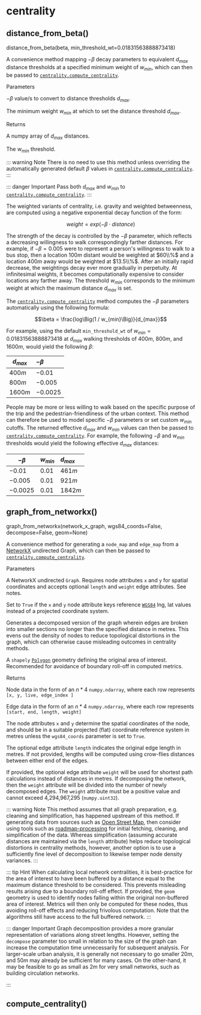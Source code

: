 ---
---

<RenderMath></RenderMath>

centrality <Chip text="beta" :important="true"/>
==========

distance\_from\_beta() <Chip text='v0.1+'/>
----------------------

<FuncSignature>distance_from_beta(beta, min_threshold_wt=0.01831563888873418)</FuncSignature>

A convenience method mapping $-\beta$ decay parameters to equivalent $d_{max}$ distance thresholds at a specified minimum weight of $w_{min}$, which can then be passed to [`centrality.compute_centrality`](#compute-centrality).

<FuncHeading>Parameters</FuncHeading>
<FuncElement name="beta" type="float, list[float], numpy.ndarray">

$-\beta$ value/s to convert to distance thresholds $d_{max}$.

</FuncElement>
<FuncElement name="min_threshold_wt" type="float">

The minimum weight $w_{min}$ at which to set the distance threshold $d_{max}$.

</FuncElement>

<FuncHeading>Returns</FuncHeading>
<FuncElement name="betas" type="numpy.ndarray">

A numpy array of $d_{max}$ distances.

</FuncElement>
<FuncElement name="min_threshold_wt" type="float">

The $w_{min}$ threshold.

</FuncElement>

::: warning Note
There is no need to use this method unless overriding the automatically generated default $\beta$ values in [`centrality.compute_centrality`](#compute-centrality).
:::

::: danger Important
Pass both $d_{max}$ and $w_{min}$ to [`centrality.compute_centrality`](#compute-centrality).
:::

The weighted variants of centrality, i.e. gravity and weighted betweenness, are computed using a negative exponential decay function of the form:

$$weight = exp(-\beta \cdot distance)$$

The strength of the decay is controlled by the $-\beta$ parameter, which reflects a decreasing willingness to walk correspondingly farther distances.
For example, if $-\beta=0.005$ were to represent a person's willingness to walk to a bus stop, then a location $100m$ distant would be weighted at $60\\%$ and a location $400m$ away would be weighted at $13.5\\%$. After an initially rapid decrease, the weightings decay ever more gradually in perpetuity. At infinitesimal weights, it becomes computationally expensive to consider locations any farther away. The threshold $w_{min}$ corresponds to the minimum weight at which the maximum distance $d_{max}$ is set.

The [`centrality.compute_centrality`](#compute-centrality) method computes the $-\beta$ parameters automatically using the following formula:

$$\beta = \frac{log\Big(1 / w_{min}\Big)}{d_{max}}$$

For example, using the default `min_threshold_wt` of $w_{min}=0.01831563888873418$ at $d_{max}$ walking thresholds of $400m$, $800m$, and $1600m$, would yield the following $\beta$:

| $d_{max}$ | $-\beta$ |
|-----------|:----------|
| $400m$ | $-0.01$ |
| $800m$ | $-0.005$ |
| $1600m$ | $-0.0025$ |

People may be more or less willing to walk based on the specific purpose of the trip and the pedestrian-friendliness of the urban context. This method can therefore be used to model specific $-\beta$ parameters or set custom $w_{min}$ cutoffs. The returned effective $d_{max}$ and $w_{min}$ values can then be passed to [`centrality.compute_centrality`](#compute-centrality). For example, the following $-\beta$ and $w_{min}$ thresholds would yield the following effective $d_{max}$ distances:

| $-\beta$ | $w_{min}$ | $d_{max}$ |
|----------|:----------|:----------|
| $-0.01$ | $0.01$ | $461m$ |
| $-0.005$ | $0.01$ | $921m$ |
| $-0.0025$ | $0.01$ | $1842m$ |


graph\_from\_networkx() <Chip text='v0.1+'/>
-----------------------

<FuncSignature>graph_from_networkx(network_x_graph, wgs84_coords=False, decompose=False, geom=None)</FuncSignature>

A convenience method for generating a `node_map` and `edge_map` from a [NetworkX](https://networkx.github.io/documentation/networkx-1.10/index.html) undirected Graph, which can then be passed to [`centrality.compute_centrality`](#compute-centrality).

<FuncHeading>Parameters</FuncHeading>
<FuncElement name="network_x_graph" type="networkx.Graph">

A NetworkX undirected `Graph`. Requires node attributes `x` and `y` for spatial coordinates and accepts optional `length` and `weight` edge attributes. See notes.

</FuncElement>
<FuncElement name="wgs84_coords" type="bool">

Set to `True` if the `x` and `y` node attribute keys reference [`WGS84`](https://epsg.io/4326) lng, lat values instead of a projected coordinate system.

</FuncElement>
<FuncElement name="decompose" type="int, float">

Generates a decomposed version of the graph wherein edges are broken into smaller sections no longer than the specified distance in metres. This evens out the density of nodes to reduce topological distortions in the graph, which can otherwise cause misleading outcomes in centrality methods.

</FuncElement>
<FuncElement name="geom" type="shapely.geometry.Polygon">

A `shapely` [`Polygon`](https://shapely.readthedocs.io/en/latest/manual.html#polygons) geometry defining the original area of interest. Recommended for avoidance of boundary roll-off in computed metrics.

</FuncElement>
<FuncHeading>Returns</FuncHeading>
<FuncElement name="node_map" type="numpy.ndarray">

Node data in the form of an $n * 4$ `numpy.ndarray`, where each row represents `[x, y, live, edge_index ]`

</FuncElement>
<FuncElement name="edge_map" type="numpy.ndarray">

Edge data in the form of an $n * 4$ `numpy.ndarray`, where each row represents `[start, end, length, weight]`

</FuncElement>

The node attributes `x` and `y` determine the spatial coordinates of the node, and should be in a suitable projected (flat) coordinate reference system in metres unless the `wgs84_coords` parameter is set to `True`.

The optional edge attribute `length` indicates the original edge length in metres. If not provided, lengths will be computed using crow-flies distances between either end of the edges.

If provided, the optional edge attribute `weight` will be used for shortest path calculations instead of distances in metres. If decomposing the network, then the `weight` attribute will be divided into the number of newly decomposed edges. The `weight` attribute must be a positive value and cannot exceed 4,294,967,295 (`numpy.uint32`).

::: warning Note
This method assumes that all graph preparation, e.g. cleaning and simplification, has happened upstream of this method. If generating data from sources such as [Open Street Map](https://www.openstreetmap.org), then consider using tools such as [roadmap-processing](https://github.com/aicenter/roadmap-processing) for initial fetching, cleaning, and simplification of the data. Whereas simplification (assuming accurate distances are maintained via the `length` attribute) helps reduce topological distortions in centrality methods, however, another option is to use a sufficiently fine level of decomposition to likewise temper node density variances.
:::

::: tip Hint
When calculating local network centralities, it is best-practice for the area of interest to have been buffered by a distance equal to the maximum distance threshold to be considered. This prevents misleading results arising due to a boundary roll-off effect. If provided, the `geom` geometry is used to identify nodes falling within the original non-buffered area of interest. Metrics will then only be computed for these nodes, thus avoiding roll-off effects and reducing frivolous computation. Note that the algorithms still have access to the full buffered network.
:::

::: danger Important
Graph decomposition provides a more granular representation of variations along street lengths. However, setting the `decompose` parameter too small in relation to the size of the graph can increase the computation time unnecessarily for subsequent analysis. For larger-scale urban analysis, it is generally not necessary to go smaller $20m$, and $50m$ may already be sufficient for many cases. On the other-hand, it may be feasible to go as small as 2m for very small networks, such as building circulation networks.

:::


compute\_centrality()
---------------------

